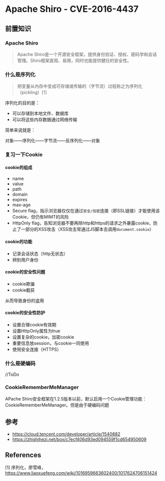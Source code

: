 # Apache Shiro - CVE-2016-4437

## 前置知识

### Apache Shiro

>   Apache Shiro是一个开源安全框架，提供身份验证、授权、密码学和会话管理。Shiro框架直观、易用，同时也能提供健壮的安全性。



### 什么是序列化

>   把变量从内存中变成可存储或传输的（字节流）过程称之为序列化（pickling）[1]

序列化的目的是：

-   可以存储到本地文件、数据库
-   可以将这些内存数据通过网络传输

简单来说就是：

对象——序列化——字节流——反序列化——对象



### 复习一下Cookie

#### cookie的组成

- name
- value
- path
- domain
- expires
- max-age
- Secure flag，指示浏览器仅仅在通过`安全/加密`连接（即SSL链接）才能使用该Cookie，但仍有MIMT的风险
- HttpOnly flag，告知浏览器不要再除http和https的请求之外暴露cookie，防止了一部分的XSS攻击（XSS攻击常通过JS脚本去调用`document.cookie`）

#### cookie的功能

- 记录会话状态（http无状态）
- 辨别用户身份

#### cookie的安全性问题

- cookie欺骗
- cookie截获

从而导致身份的盗用

#### cookie的安全性防护

- 设置合理cookie有效期
- 设置HttpOnly属性为true
- 设置复杂的cookie，加密cookie
- 重要信息放session，与cookie一同使用
- 使用安全连接（HTTPS）



### 什么是硬编码

//ToDo



### CookieRememberMeManager

APache Shiro安全框架在1.2.5版本以前，默认启用一个Cookie管理功能：CookieRememberMeManager。但是由于硬编码问题





## 参考

-   https://cloud.tencent.com/developer/article/1540882
-   https://zhishihezi.net/box/c7ecf406d93ed094559f1cd654950609




## References

\[1] 序列化，廖雪峰，https://www.liaoxuefeng.com/wiki/1016959663602400/1017624706151424